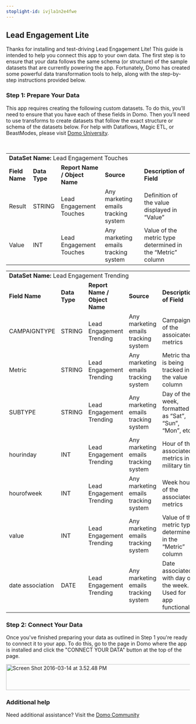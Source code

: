 ```yaml
---
stoplight-id: ivjla1n2e4fwe
---
```


<div class="col-md-12 content-panel">
                <h2>Lead Engagement Lite</h2>
                <p></p><p>Thanks for installing and test-driving <span id="title">Lead Engagement Lite</span>! This guide is intended to help you connect this app to your own data. The first step is to ensure that your data follows the same schema (or structure) of the sample datasets that are currently powering the app. Fortunately, Domo has created some powerful data transformation tools to help, along with the step-by-step instructions provided below.</p>
<div id="Step%201:%20Identify%20Required%20Data%20Fields" class="doc-row">
<h3 class="doc-row-title">Step 1: Prepare Your Data</h3>
<div class="small-pad-bottom">
<p>This app requires creating the following custom datasets. To do this, you’ll need to ensure that you have each of these fields in Domo. Then you’ll need to use transforms to create datasets that follow the exact structure or schema of the datasets below. For help with Dataflows, Magic ETL, or BeastModes, please visit <a href="https://university.domo.com/" target="_blank">Domo University</a>.</p>
</div>
<br>
<div id="custom-data-container">
<p><!--tr>


<td colspan="6"></td>


</tr-->
</p><table id="Lead-Engagement-Touches">
<tbody>
<tr>
<td colspan="6"><strong>DataSet Name:</strong> <span class="value">Lead Engagement Touches</span></td>
</tr>
<tr>
<td><strong>Field Name</strong></td>
<td><strong>Data Type</strong></td>
<td><strong>Report Name / Object Name</strong></td>
<td><strong>Source </strong></td>
<td colspan="2"><strong>Description of Field</strong></td>
</tr>
<tr>
<td>Result</td>
<td>STRING</td>
<td>Lead Engagement Touches</td>
<td>Any marketing emails tracking system</td>
<td colspan="2">Definition of the value displayed in “Value”</td>
</tr>
<tr>
<td>Value</td>
<td>INT</td>
<td>Lead Engagement Touches</td>
<td>Any marketing emails tracking system</td>
<td colspan="2">Value of the metric type determined in the “Metric” column</td>
</tr>
</tbody>
</table>
<p><!--tr>


<td colspan="6"></td>


</tr-->
</p><table id="Lead-Engagement-Trending">
<tbody>
<tr>
<td colspan="6"><strong>DataSet Name:</strong> <span class="value">Lead Engagement Trending</span></td>
</tr>
<tr>
<td><strong>Field Name</strong></td>
<td><strong>Data Type</strong></td>
<td><strong>Report Name / Object Name</strong></td>
<td><strong>Source </strong></td>
<td colspan="2"><strong>Description of Field</strong></td>
</tr>
<tr>
<td>CAMPAIGNTYPE</td>
<td>STRING</td>
<td>Lead Engagement Trending</td>
<td>Any marketing emails tracking system</td>
<td colspan="2">Campaign of the assoicated metrics</td>
</tr>
<tr>
<td>Metric</td>
<td>STRING</td>
<td>Lead Engagement Trending</td>
<td>Any marketing emails tracking system</td>
<td colspan="2">Metric that is being tracked in the value column</td>
</tr>
<tr>
<td>SUBTYPE</td>
<td>STRING</td>
<td>Lead Engagement Trending</td>
<td>Any marketing emails tracking system</td>
<td colspan="2">Day of the week, formatted as “Sat”, “Sun”, “Mon”, etc.</td>
</tr>
<tr>
<td>hourinday</td>
<td>INT</td>
<td>Lead Engagement Trending</td>
<td>Any marketing emails tracking system</td>
<td colspan="2">Hour of the associated metrics in military time</td>
</tr>
<tr>
<td>hourofweek</td>
<td>INT</td>
<td>Lead Engagement Trending</td>
<td>Any marketing emails tracking system</td>
<td colspan="2">Week hour of the associated metrics</td>
</tr>
<tr>
<td>value</td>
<td>INT</td>
<td>Lead Engagement Trending</td>
<td>Any marketing emails tracking system</td>
<td colspan="2">Value of the metric type determined in the “Metric” column</td>
</tr>
<tr>
<td>date association</td>
<td>DATE</td>
<td>Lead Engagement Trending</td>
<td>Any marketing emails tracking system</td>
<td colspan="2">Date associated with day of the week. Used for app functionality</td>
</tr>
</tbody>
</table>
<div class="doc-row medium-pad-top">
                <h3 class="doc-row-title">Step 2: Connect Your Data</h3>
                <div class="small-pad-bottom">
                    <p>Once you've finished preparing your data as outlined in Step 1 you're ready to connect it to your app. To do this, go to the page in Domo where the app is installed and click the "CONNECT YOUR DATA" button at the top of the page.</p>
                    <p class="small-pad">
                    <img class="alignnone size-full wp-image-1207" src="https://s3.amazonaws.com/development.domo.com/wp-content/uploads/2016/03/14155707/Screen-Shot-2016-03-14-at-3.52.48-PM1.png" alt="Screen Shot 2016-03-14 at 3.52.48 PM" width="1158" height="71">
                    </p>
                    <div id="ooyalaplayer-IyYTc1MjE61NwLdtrxXvZuhH-dSGbWnR" class="ooyalaplayer"></div>
                    <script>
                        OO.ready(function() {
                            OO.Player.create("ooyalaplayer-IyYTc1MjE61NwLdtrxXvZuhH-dSGbWnR", "IyYTc1MjE61NwLdtrxXvZuhH-dSGbWnR", {
                                height: 380
                            });
                        });
                    </script>
                </div>
                <h3 class="doc-row-title">Additional help</h3>
                <div class="small-pad-bottom">
                    <p>Need additional assistance? Visit the <a href="https://dojo.domo.com">Domo Community</a></p>
                </div>
            </div></div>
</div>
<p></p>            </div>
